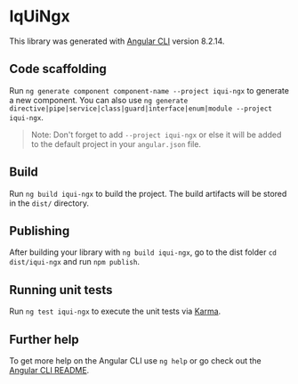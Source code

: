 # IqUiNgx

This library was generated with [Angular CLI](https://github.com/angular/angular-cli) version 8.2.14.

## Code scaffolding

Run `ng generate component component-name --project iqui-ngx` to generate a new component. You can also use `ng generate directive|pipe|service|class|guard|interface|enum|module --project iqui-ngx`.

> Note: Don't forget to add `--project iqui-ngx` or else it will be added to the default project in your `angular.json` file.

## Build

Run `ng build iqui-ngx` to build the project. The build artifacts will be stored in the `dist/` directory.

## Publishing

After building your library with `ng build iqui-ngx`, go to the dist folder `cd dist/iqui-ngx` and run `npm publish`.

## Running unit tests

Run `ng test iqui-ngx` to execute the unit tests via [Karma](https://karma-runner.github.io).

## Further help

To get more help on the Angular CLI use `ng help` or go check out the [Angular CLI README](https://github.com/angular/angular-cli/blob/master/README.md).
